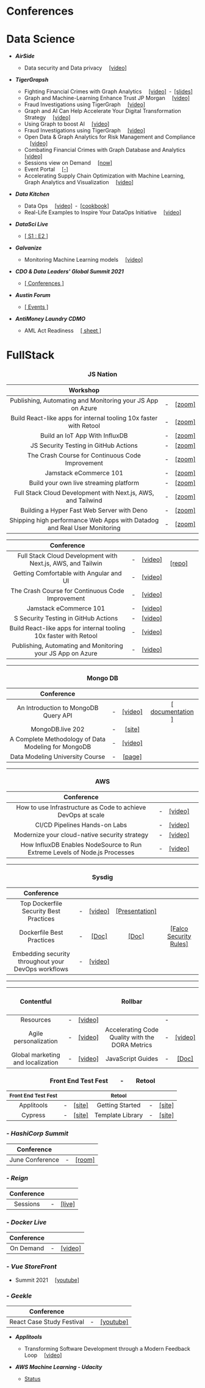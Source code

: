 # Conferences

# Data Science

- ***AirSide***
  - Data security and Data privacy &emsp;[\[video\]](https://airside.live/2021/OnDemand)
- ***TigerGrapsh***
  - Fighting Financial Crimes with Graph Analytics &emsp;[\[video\]](https://www.youtube.com/watch?v=I1e-DjWe2jQ)&ensp;-&ensp;[\[slides\]](https://info.tigergraph.com/hubfs/04.21.21%20Graph%20+%20AI%20Summit/Fighting%20Financial%20Crimes%20-%20Deep%20Dive%20_%20Graph%20AI%20Conference%204.22.21%20V1.pdf?utm_campaign=2020.05%20Graph%20Gurus%2051&utm_medium=email&_hsmi=128301586&_hsenc=p2ANqtz-_pDBjQIY_u9bpdxtMVbQkuPUOzv5apQqFJ6iMS3jrSJ9Kl-HoMLlqPm7nLrSRtqbU3wNZCP8ojMly9C3zCyK4IFhIfFCXptbQZIszjOVSO6IA5t7M&utm_content=128301586&utm_source=hs_email)
  - Graph and Machine-Learning Enhance Trust JP Morgan &emsp;[\[video\]](https://info.tigergraph.com/graph-ai-summit-spring-2021-brad-spiers?utm_campaign=2021%20Spring%20Graph%20AI%20Summit&utm_source=hs_email&utm_medium=email&utm_content=127217924&_hsenc=p2ANqtz-9fDZNBcVQvmg3Fug9C7YvYPB3PWk-6IrbYkxegH9EogRfMiit0TMRWlQBlSZTwnusjmj9G)
  - Fraud Investigations using TigerGraph &emsp;[\[video\]](https://info.tigergraph.com/graph-ai-summit-spring-2021-danny-clark?utm_campaign=2021%20Spring%20Graph%20AI%20Summit&utm_source=hs_email&utm_medium=email&utm_content=127217924&_hsenc=p2ANqtz-9fDZNBcVQvmg3Fug9C7YvYPB3PWk-6IrbYkxegH9EogRfMiit0TMRWlQBlSZTwnusjmj9G)
  - Graph and AI Can Help Accelerate Your Digital Transformation Strategy &emsp;[\[video\]](https://info.tigergraph.com/graph-ai-summit-spring-2021-noel-yuhanna?utm_campaign=2021%20Spring%20Graph%20AI%20Summit&utm_source=hs_email&utm_medium=email&utm_content=127217924&_hsenc=p2ANqtz-9fDZNBcVQvmg3Fug9C7YvYPB3PWk-6IrbYkxegH9EogRfMiit0TMRWlQBlSZTwnusjmj9G)
  - Using Graph to boost AI &emsp;[\[video\]](https://info.tigergraph.com/graph-ai-summit-spring-2021-using-graph-to-boost-ai?utm_campaign=2021%20Spring%20Graph%20AI%20Summit&utm_source=hs_email&utm_medium=email&utm_content=127217924&_hsenc=p2ANqtz--aWETQQLVBDb71FZNJxGax82_zwweFDfz2l2E6t81B6XHRlE0BjJUfOF4MmT0rMP-uflAk)
  - Fraud Investigations using TigerGraph &emsp;[\[video\]](https://info.tigergraph.com/graph-ai-summit-spring-2021-danny-clark?utm_campaign=2021%20Spring%20Graph%20AI%20Summit&utm_medium=email&_hsmi=124309730&_hsenc=p2ANqtz-8THDsKmg-0pYvHzvqIJOU6smYo3-c2WSmt-8BHBV6SD_fn69a8gDjjwwa90Cp_ZxZr89-rqlQKd3LZRN6d_cUgo52Crg&utm_content=124310817&utm_source=hs_email)
  - Open Data & Graph Analytics for Risk Management and Compliance &emsp;[\[video\]](https://info.tigergraph.com/graph-ai-summit-spring-2021-open-data-graph-analytics-for-risk-management-and-compliance?utm_campaign=2021%20Spring%20Graph%20AI%20Summit&utm_source=hs_email&utm_medium=email&utm_content=127217924&_hsenc=p2ANqtz--aWETQQLVBDb71FZNJxGax82_zwweFDfz2l2E6t81B6XHRlE0BjJUfOF4MmT0rMP-uflAk)
  - Combating Financial Crimes with Graph Database and Analytics &emsp;[\[video\]](https://info.tigergraph.com/graph-ai-summit-spring-2021-combating-financial-crimes-with-graph-databases-and-analytics?utm_campaign=2021%20Spring%20Graph%20AI%20Summit&utm_source=hs_email&utm_medium=email&utm_content=127217924&_hsenc=p2ANqtz--aWETQQLVBDb71FZNJxGax82_zwweFDfz2l2E6t81B6XHRlE0BjJUfOF4MmT0rMP-uflAk)
  - Sessions view on Demand &emsp;[\[now\]](https://www.tigergraph.com/graphaisummit/?utm_campaign=2021%20Spring%20Graph%20AI%20Summit&utm_source=hs_email&utm_medium=email&utm_content=127217924&_hsenc=p2ANqtz--aWETQQLVBDb71FZNJxGax82_zwweFDfz2l2E6t81B6XHRlE0BjJUfOF4MmT0rMP-uflAk)
  - Event Portal &emsp;[\[-\]](https://pheedloop.com/graphaisummit/login/auth/?redirect=/graphaisummit/virtual/?utm_campaign=2021%20Spring%20Graph%20AI%20Summit&utm_source=hs_email&utm_medium=email&utm_content=127217924&_hsenc=p2ANqtz-9fDZNBcVQvmg3Fug9C7YvYPB3PWk-6IrbYkxegH9EogRfMiit0TMRWlQBlSZTwnusjmj9G)
  - Accelerating Supply Chain Optimization with Machine Learning, Graph Analytics and Visualization &emsp;[\[video\]](https://www.youtube.com/watch?v=_6d0-25FhIA)

- ***Data Kitchen***
  - Data Ops &emsp;[\[video\]](https://email.datakitchen.io/e2t/tc/MWsNnF3TpSqW6vl2hx6BBxR8W70RWGB4rNB3kN58csQm5nxHXV3Zsc37CgVR3W2WtYfW6J-kMdW5wn_X42yh2kQW2hrJtj3BLy2rW14nS5C1LGf7RN1tNllNLx6YTW5Q6KHZ2X_mxKW2VD_rx22tsvJW4f7hTY9bkLf4W8zSRGt3B8kYyW7QMS9l4CW4wQW5PgRb63lWrRMW38RMwM9bdNH9W3_fJcp1lLvGKW6K5cYF5sDPmlW1SVGVy73v88CMk5YV6cPxb5N5Rr3W8LzG6bW3CTZgh58WGztW4W3H1j5S1xZhTnzK613bh7lW5Xx2GJ29n8LnW970m3Q2jtSXVW47MZ-s5h8PfkW1Jmgs547nstPW42gDf-3YgqJ-V_6BxQ7Z8x4dW7Ld16l8rB5VjW1cYxM96DnTS5W7z1HQQ6BMD0dVkfhQq69jgkGW3h90lh5hZ-T0W47tM7l4-V1_jW7w-Py45wF2RxW6GF4WC8zzTMFW3HKcHd26c_VqW20vC7s2_l1ncVKY8nG5cmThTW5dx79S4SbPVYW5wBC5G3LH0mTW3bmf1-2fTjNWV9H9Sv8gt4g0W8wJgMm85Q4X5W8tx2JG31ZP4WW1ZRk9g4s_kqY3fJ41)&ensp;-&ensp;[\[cookbook\]](https://email.datakitchen.io/e2t/tc/MWsNnF3TpSqW6vl2hx6BBxR8W70RWGB4rNB3kN58csQ33p_9rV1-WJV7CgK7LW3JVzB04V8WDzN6szbY5PDXKhW56hs4q6z_Cb_W7gZswy2kfWlKV5D8Kz1TXMX-W4dd-Bs8v2Y7qW1Cl4rg1TXjjHW4ZQ0BL5Qxs2CN8Zh1Ftb0j0lW35Z2yf8ZPKRQW8h-DtQ1TqB62W8H5kfM669hf8W6CLC1p6ydWBPW24d1Lr3L9y3dW3Hj4fT4WxPQ4W1GTLYx4hhPhlW81ygFf4rXHM0VQtVkj4pWMzqW346-2s3PPgKGN5btM5cH_93dW120ZWD6mkBQ6N8czXDzTsBfvW6zLZNv5ZB-hjW1tNbWQ4cKXr4W2L8GKB6_zvZBW3j_w-J61KHqB36P31)
  - Real-Life Examples to Inspire Your DataOps Initiative &emsp;[\[video\]](https://email.datakitchen.io/e2t/tc/VVNRVM5xrjyMW3f251b14x381W8QwHkG4t0gLDN7zrx1B3p_9LV1-WJV7CgSN7W2M85dZ2ZPd_PW2nPfMJ48C3nFW762X661hfB2rW7DwF_376skdCN7Xx6TFP-NrcW1FNBBS7W4n9lW15Bp1T44b3lmW1PN5NL4y51H7W6z3_YP8_J0R7W4jMmfp4K19TfVG9RD_7htmhxW50N8-r4xv6-xVhKZ-n2X0ZL3VPZCtZ2XP9h9VPQTdW8S4N-lW2bF_wP31qxn8W8Yc7V175kGm-W8PyNz_3Bdn2FV6WkC21TkP6jW1XHkNH53QxRNW74srwJ2KFYP5W127wPr5YVgqMW6_-3bR7bL62RW3VrHmC6dlwThW11dqmt3WMc8ZW5rNdvH8YcpjzW622hGq5Cs9wXW5KxVHZ1RNr2D313f1)  

- ***DataSci Live***
  - [\[ S1 : E2 \]](https://clicks.eventbrite.com/f/a/dFfeOWXLOpzRZlzLyj9hrA~~/AAQxAQA~/RgRig8k6P0QyaHR0cHM6Ly93d3cueW91dHViZS5jb20vd2F0Y2g_dj1YSDdiaHVTT05sVSZ0PTY1M3NXA3NwY0IKYKC6laJgxN-Ce1IZZGFuaWVsbmFyYW5qb0BwdXJzdWl0Lm9yZ1gEAAAAAA~~)
- ***Galvanize***
  - Monitoring Machine Learning models &emsp;[\[video\]](https://zoom.us/rec/play/wmt6GxsYfG3DRfwWvCAkBnGO7fhNHG4wK00RZ-WvnJWZR0132ANGB9noxzAwUu_2FejgIZnnRoBdvRcb.bnVjQcd2dlIKrE8k)
- ***CDO & Data Leaders' Global Summit 2021***
  - [\[ Conferences \]](http://edmc.informz.net/z/cjUucD9taT0xMDA0NDg4MiZwPTEmdT0xMTU2OTM0OTY5JmxpPTg3MDIxNjY0/index.html)
- ***Austin Forum***
  - [\[ Events \]](https://www.austinforum.org/events.html)   
- ***AntiMoney Laundry CDMO***
  - AML Act Readiness &emsp;[\[ sheet \]](https://info.mastechinfotrellis.com/hubfs/AML%20Vault-2.pdf?utm_campaign=AML-Bonfire%20&utm_medium=email&_hsmi=131635247&_hsenc=p2ANqtz-8_WIcj-xe7QkYKZO1SWoZjWXrTC1aF5bB8Asq3tzSruq-rA3AJPi5TuYSMVFcRAb-txv5g2lpsgps3eOplZWuZZGfJ4x-SCsQNclIa3oUpja5stW4&utm_content=131635247&utm_source=hs_automation) 


# FullStack

<div align="center"><h3><b>JS Nation</b></h3></div>
<div align="center">
  
| Workshop |   |   |
|:-----------------:|:-:|:---------:|
|Publishing, Automating and Monitoring your JS App on Azure| - |[\[zoom\]](https://gitnation.zoom.us/rec/share/pf-8wvlSS6-rE3RkVvJ1EtXQXHPFGaEltVtPaO1PO6Dd7sxiMmYL1TeWTlmNPa8l.FQtC94vQdIsW4aXY)|
|Build React-like apps for internal tooling 10x faster with Retool | - |[\[zoom\]](https://gitnation.zoom.us/rec/share/JnwkRdCS8fvNklY4ogjB9v8sOF0egXUx96DNQjT4PaNE3a_77viK6Drn-yvr652u.DqiXpIFfLUeQxKMj)|
|Build an IoT App With InfluxDB| - |[\[zoom\]](https://gitnation.zoom.us/rec/share/J7K4BBudw2bl2ViQUAySVazxt1cNlKyA1y3cnqfkYlkvXosoStUZYEty4Ra1mSTF.25FFPGBxHJIF-foD)|
|JS Security Testing in GitHub Actions| - |[\[zoom\]](https://gitnation.zoom.us/rec/share/JQ_PtEeLNQ65pKsGbCG0SqjhzcetVyAX9LdBrCyGH1U48UpJ-wrf018Q5fjs3s4L.gYhq-M4Y7DdsQt8p)|
|The Crash Course for Continuous Code Improvement | - |[\[zoom\]](https://gitnation.zoom.us/rec/share/4dBdjU1zQm3jeNKgPTHu5uZMlneA0pLVAPKcAtxWketXU9cIpCIQFPPRT0z4EkGq.J7X5TxyjZuXmg1Vz)|
|Jamstack eCommerce 101| - |[\[zoom\]](https://gitnation.zoom.us/rec/share/L1IYENbViamMOyuouhuAzEoNPSquH7N-waxqUDTESx_tG6l1HHlH1F89XWZ3V08n.CdjAnVmq0NAW39Hg)|
|Build your own live streaming platform| - |[\[zoom\]](https://gitnation.zoom.us/rec/share/iS2n66O_BaKl2d4WJYpxn_tcUlr7aOzUJKsOUpFw7S6UlvTW-wzgrTDdgC4bgk9e.Gh5yzp85yAP6zF-j)|
|Full Stack Cloud Development with Next.js, AWS, and Tailwind| - |[\[zoom\]](https://gitnation.zoom.us/rec/share/SM9XmLVJMXkEdBZpDvta9VLu8eCPqlBoIgJOSFcWQUeN-bx6drLb0dEHjhUQfA3D.bLGbqrh4KisSv_7X)|
|Building a Hyper Fast Web Server with Deno | - |[\[zoom\]](https://gitnation.zoom.us/rec/share/8E9K4orTKNByCpk00xfV-jSCsWjQefvE2eV-maVq6nMecGmnv3rZR1ibdMwMKVyT.CJ19qlpATwb-PC-g)|
|Shipping high performance Web Apps with Datadog and Real User Monitoring| - |[\[zoom\]](https://gitnation.zoom.us/rec/share/e1qF682f9HlRqoJsNZ_lrCdeCfRx-ZJs3tx5Vkeik3wjgDl2jJ4VfDup5M2sLKZJ.7onpqAzAw0CYitZz)|

</div>

<div align="center">

|Conference|   |   |   |
|:--------:|:-:|:-:|:-:|
|Full Stack Cloud Development with Next.js, AWS, and Tailwin&ensp;| - |[\[video\]](https://gitnation.zoom.us/rec/share/-DDtq6M4FS5TMazprT2QUQ4lfTv_n0YX9-k3bKAUGdmqhMK-JyP-reJN5MURZAtZ.AVMvb7LP5xPv_ap-)|&emsp;[\[repo\]](https://github.com/dabit3/next.js-amplify-workshop#getting-started---creating-the-nextjs-application)&emsp;|
|Getting Comfortable with Angular and UI&ensp;| - |[\[video\]](https://gitnation.zoom.us/rec/share/imJKWcDRL6BMX4lwnXWTk7OKRSJyV7xZ25PP_ViZ5VYrQF1BiIcyI1VkDcetCNih.uHyRySBPTHt_N1BL)| |
|The Crash Course for Continuous Code Improvement&ensp;| - |[\[video\]](https://gitnation.zoom.us/rec/share/4dBdjU1zQm3jeNKgPTHu5uZMlneA0pLVAPKcAtxWketXU9cIpCIQFPPRT0z4EkGq.J7X5TxyjZuXmg1Vz)| |
|Jamstack eCommerce 101&ensp;| - |[\[video\]](https://gitnation.zoom.us/rec/share/L1IYENbViamMOyuouhuAzEoNPSquH7N-waxqUDTESx_tG6l1HHlH1F89XWZ3V08n.CdjAnVmq0NAW39Hg)| |
|S Security Testing in GitHub Actions&ensp;| - |[\[video\]](https://gitnation.zoom.us/rec/share/JQ_PtEeLNQ65pKsGbCG0SqjhzcetVyAX9LdBrCyGH1U48UpJ-wrf018Q5fjs3s4L.gYhq-M4Y7DdsQt8p)| |
|Build React-like apps for internal tooling 10x faster with Retool&ensp;| - |[\[video\]](https://gitnation.zoom.us/rec/share/Q-4CJ9aJs8X21E0S65crCGvZ48zly1aClgGAGdya9NV5rfDIyp1RlEuSON7e43as.27O_60ftPLAj_ExK)| |
|Publishing, Automating and Monitoring your JS App on Azure&ensp;| - |[\[video\]](https://gitnation.zoom.us/rec/share/C9KrMQranjmwo6Pk7YVciqksGtjffNJG7tU87O4j7Gc5Nv8y8BH_5XJvb9H_UjcI.yvkAdB64QI0ccns8)| |

</div>


<hr />


<div align="center"><h3><b>Mongo DB</b></h3></div>
<div align="center">

| Conference |   |   |   |
|:----------:|:-:|:-:|:-:|
|An Introduction to MongoDB Query API| - |[\[video\]](https://www.mongodb.com/presentations/an-introduction-to-mongodb-query-api-webinar-recording-na?p=607f1965b1a6404e1b57972b&utm_campaign=Int_WB_Intro%20to%20MongoDB%20API_04_21_WW_Follow%20up%20%28NA%29&utm_medium=email&utm_source=eloqua&utm_term=%5BWebinar%20Recording%5D%20An%20Introduction%20to%20MongoDB%20Query%20API%20Webinar)|[\[ documentation \]](https://docs.mongodb.com/manual/crud/?utm_campaign=Int_WB_Intro%20to%20MongoDB%20API_04_21_WW_Follow%20up%20%28NA%29&utm_medium=email&utm_source=eloqua&utm_term=%5BWebinar%20Recording%5D%20An%20Introduction%20to%20MongoDB%20Query%20API%20Webinar)
|MongoDB.live 202| - |[\[site\]](https://www.mongodb.com/live/agenda?utm_campaign=Int_MW_MongoDB.live_07_21_WW_Agenda%20Announced%20REGISTRANTS&utm_medium=email&utm_source=eloqua&utm_term=%C3%B0%C2%9F%C2%93%C2%A3%20It%27s%20here%21%20See%20the%20full%20session%20agenda%20for%20MongoDB.live)| |
|A Complete Methodology of Data Modeling for MongoDB| - |[\[video\]](https://www.mongodb.com/presentations/a-complete-methodology-of-data-modeling-for-mongodb?utm_campaign=int_en_mid_funnel_nurture_developer_technical_user_101_08_20_ww)| |
|Data Modeling University Course| - |[\[page\]](https://university.mongodb.com/courses/M320/about?utm_campaign=int_en_mid_funnel_nurture_developer_technical_user_101_08_20_ww)| |

</div>



<hr />



<div align="center"><h3><b>AWS</b></h3></div>
<div align="center">

| Conference |   |   |   |
|:----------:|:-:|:-:|:-:|
|How to use Infrastructure as Code to achieve DevOps at scale| - |[\[video\]](https://pages.awscloud.com/awsmp-h2-dev-infrastructure-as-code-for-devops-at-scale-ty.html)|
|CI/CD Pipelines Hands-on Labs| - |[\[video\]](https://pages.awscloud.com/awsmp-wsm-dev-workshop-series-module2-cicd-pipelines-ty.html)|
|Modernize your cloud-native security strategy| - |[\[video\]](https://info.sysdig.com/MDY3LVFaVC04ODEAAAF9dvjYMIiunspCrLZ45JCgrecBHMRyFSB-MPalvvIo-2PwzJf-4B4rVI_8R83smr5vg7zTlxU=)|
|How InfluxDB Enables NodeSource to Run Extreme Levels of Node.js Processes| - |[\[video\]](https://www.influxdata.com/resources/how-influxdb-enables-nodesource-to-run-extreme-levels-of-node-js-processes/?utm_source=nurture&utm_medium=email&utm_campaign=2021-06-09_spnsr-webinar_jsnation_gitnation&utm_content=sequence)|  

</div>



<hr />



<div align="center"><h3><b>Sysdig</b></h3></div>
<div align="center">

| Conference |   |   |   |   |   
|:----------:|:-:|:-:|:-:|:-:|
|Top Dockerfile Security Best Practices| - |[\[video\]](https://sysdig.com/resources/webinars/top-dockerfile-best-practices/?mkt_tok=MDY3LVFaVC04ODEAAAF9cadLblxYI8czYgsrduWZIlnUDuF5QH4QShZY2uhucuJwhXlera5-lHA-oZjNXIJ1lhhJd7SOgjLxVSLVWW7DU31odcAgvMm9lnpGUXS1IQg)|[\[Presentation\]](https://sysdig.com/blog/dockerfile-best-practices/?mkt_tok=MDY3LVFaVC04ODEAAAF9cadLbunZy8GyRtzyKb7TX37eiD3guHeHI8tQvDnRO1D2I0rxd63qKb4-i3uNdSOBqzIpJ8BJs1j9498qaod9KEDKruNpww9JI1TaZmY-6Sg)|
|Dockerfile Best Practices| - |[\[Doc\]](https://dig.sysdig.com/c/pf-2020-container-security-snapshot?x=u_WFRi&topic=Kubernetes)|[\[Doc\]](https://dig.sysdig.com/c/pf-ebook-monitoring-docker-containers?x=u_WFRi&utm_source=gated-organic&utm_medium=website)|[\[Falco Security Rules\]](https://sysdig.com/blog/docker-falco-security/)|
|Embedding security throughout your DevOps workflows| - |[\[video\]](https://info.sysdig.com/MDY3LVFaVC04ODEAAAF9vxHAjSyMsLkwpHpwmx0SZ4hTfAiQ9HnDMfWhRwJUbyALePfOsZztMrbM6-H2g4PNMf2FBhE=)| | |

</div>




<hr />




<div align="center">

| <h4><b>Contentful</b></h4> |   |   | <h4><b>Rollbar</b></h4> |   |   |
|:----------:|:-:|:-:|:----------:|:-:|:-:|
|Resources| - |[\[video\]](https://www.contentful.com/resources/compose-and-launch/watch/?utm_medium=email&utm_source=newsletter&utm_campaign=may-2021-pre-customer-newsletter&utm_content=compose-and-launch&mkt_tok=NTk3LVBXUC0xNTYAAAF9KQ3DZVGIikp4lOMibeAFHQYvA1IxOhb7XdhXGK5UTOJD2IBzKHRIxol4RoD-f229Anj-8YScR7P4Qg6P-f0JhW8KW-HIUD0x1hfS5HM59Ob8) | | - | |
|Agile personalization| - |[\[video\]](https://www.contentful.com/resources/agile-personalization-uniform-webinar/watch/)|Accelerating Code Quality with the DORA Metrics| - |[\[video\]](https://www.youtube.com/watch?v=J9FbG-BNdAM)|
|Global marketing and localization| - |[\[video\]](https://www.contentful.com/resources/product-demo-global-marketing-localization/?utm_medium=email&utm_source=newsletter&utm_campaign=june-2021-pre-customer-newsetter&utm_content=product-demo&mkt_tok=NTk3LVBXUC0xNTYAAAF9uUB_d-CDjEhcAKhKzAl-Z98M5lTQew7fUTwD4nxSgFl7us4C9NR-EUutsze-phBjs7uTH4aCQa5TNXWYwVKyyuRGLicFPC_ZBujmLcbMstvv)|JavaScript Guides| - |[\[Doc\]](https://rollbar.com/guides/javascript/?utm_campaign=growth-gitnation-the-welcome-email&utm_medium=email&_hsmi=134586061&_hsenc=p2ANqtz-_GhoS4JdtGJCG_MaUKTM222QgiSClBPPhGaSkPaEbELqRXfKcf0JFp6nsyJG2lt0ZjBMmdH7QSTl38kR9qzaebredEVxuT-SIKdSoyCU2w9DaxbwY&utm_source=hubspot)  |

</div>




<div align="center">
  <div align="center" display="block"><h3><b>Front End Test Fest&emsp;&emsp;-&emsp;&emsp;Retool</b></h3></div>
</div>

<div align="center">

| <sub>Front End Test Fest</sub> |   |   | <sub>Retool</sub> |   |   |
|:----------:|:-:|:-:|:----------:|:-:|:-:|
|Applitools| - |[\[site\]](https://www.youtube.com/playlist?list=PLkqF-NUszJY5NJJwIfFezmKLG8j6AEpKD)|Getting Started| - |[\[site\]](https://docs.retool.com/docs/quickstart)|
|Cypress| - |[\[site\]](https://www.youtube.com/playlist?list=PL8GlT7H3xOcIXrl0nXmyDBYztCKcVqQQg)|Template Library| - |[\[site\]](https://retool.com/templates/?utm_medium=email&_hsmi=126376023&_hsenc=p2ANqtz-89uHxvVgP_TJFvAbCj6rwPSQg5tW4t59GaEv6xtEp4cRByxbieWteBU0kwCs57XdBVbGuIc-3sDJcFRlOBwL7LMWoIGxkQtJbCMo6GPm2bceBN3z8&utm_content=126376023&utm_source=hs_automation)|
  
</div>





### - ***HashiCorp Summit***

| Conference |   |   |
|:----------:|:-:|:-:|
|June Conference| - |[\[room\]](https://live.hashiconf.com/schedule) |

### - ***Reign***

| Conference |   |   |
|:----------:|:-:|:-:|
|Sessions| - |[\[live\]](https://headless-week-latam.reign.cl/es/)|


### - ***Docker Live***

| Conference |   |   |
|:----------:|:-:|:-:|
|On Demand| - |[\[video\]](https://email.docker.com/OTI5LUZKTC0xNzgAAAF9cPStRpKHp2gusiwlPFBazQYEWeDjm5ltptEvn30ews01qOqBkQd_-_K2s8Li_Qa9x_WP2g0=)|



### - ***Vue StoreFront***


  - Summit 2021 &emsp;[\[youtube\]](https://www.youtube.com/playlist?list=PLIDwzUVxSXjOogIRgKI-RLXw40oce86W2) 

### - ***Geekle***

| Conference |   |   |
|:----------:|:-:|:-:|
|React Case Study Festival| - |[\[youtube\]](https://www.youtube.com/playlist?list=PLnQIVBzL8WX4mocytpMsdKgsN_jh60qKN)|






- ***Applitools***
  - Transforming Software Development through a Modern Feedback Loop &emsp;[\[video\]](https://www.brighttalk.com/webcast/6505/491756?utm_campaign=communication_viewer_followup&utm_medium=email&utm_source=brighttalk-transact&utm_content=webcast)  

- ***AWS Machine Learning - Udacity***
  - [Status](https://admissions.udacity.com/apply/aws-machine-learning-scholarship/submitted) 
